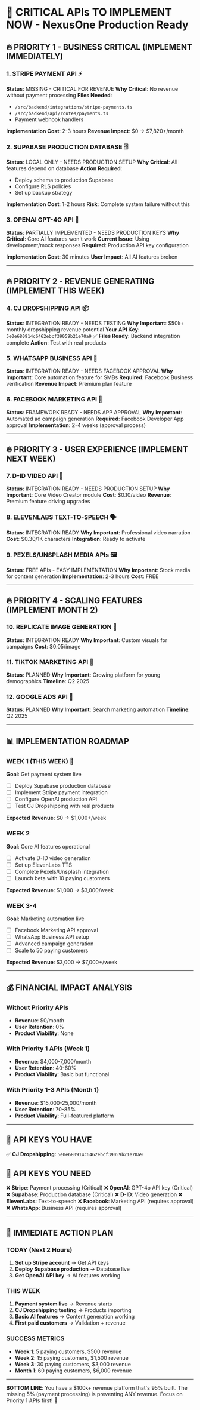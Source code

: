 # 🚨 CRITICAL APIs TO IMPLEMENT NOW - NexusOne Production Ready

## 🔥 PRIORITY 1 - BUSINESS CRITICAL (IMPLEMENT IMMEDIATELY)

### 1. **STRIPE PAYMENT API** ⚡
**Status**: MISSING - CRITICAL FOR REVENUE
**Why Critical**: No revenue without payment processing
**Files Needed**:
- `/src/backend/integrations/stripe-payments.ts`
- `/src/backend/api/routes/payments.ts`
- Payment webhook handlers

**Implementation Cost**: 2-3 hours
**Revenue Impact**: $0 → $7,820+/month

### 2. **SUPABASE PRODUCTION DATABASE** 🗄️
**Status**: LOCAL ONLY - NEEDS PRODUCTION SETUP
**Why Critical**: All features depend on database
**Action Required**:
- Deploy schema to production Supabase
- Configure RLS policies
- Set up backup strategy

**Implementation Cost**: 1-2 hours
**Risk**: Complete system failure without this

### 3. **OPENAI GPT-4O API** 🤖
**Status**: PARTIALLY IMPLEMENTED - NEEDS PRODUCTION KEYS
**Why Critical**: Core AI features won't work
**Current Issue**: Using development/mock responses
**Required**: Production API key configuration

**Implementation Cost**: 30 minutes
**User Impact**: All AI features broken

---

## 🔥 PRIORITY 2 - REVENUE GENERATING (IMPLEMENT THIS WEEK)

### 4. **CJ DROPSHIPPING API** 📦
**Status**: INTEGRATION READY - NEEDS TESTING
**Why Important**: $50k+ monthly dropshipping revenue potential
**Your API Key**: `5e0e680914c6462ebcf39059b21e70a9` ✅
**Files Ready**: Backend integration complete
**Action**: Test with real products

### 5. **WHATSAPP BUSINESS API** 📱
**Status**: INTEGRATION READY - NEEDS FACEBOOK APPROVAL
**Why Important**: Core automation feature for SMBs
**Required**: Facebook Business verification
**Revenue Impact**: Premium plan feature

### 6. **FACEBOOK MARKETING API** 📢
**Status**: FRAMEWORK READY - NEEDS APP APPROVAL
**Why Important**: Automated ad campaign generation
**Required**: Facebook Developer App approval
**Implementation**: 2-4 weeks (approval process)

---

## 🔥 PRIORITY 3 - USER EXPERIENCE (IMPLEMENT NEXT WEEK)

### 7. **D-ID VIDEO API** 🎥
**Status**: INTEGRATION READY - NEEDS PRODUCTION SETUP
**Why Important**: Core Video Creator module
**Cost**: $0.10/video
**Revenue**: Premium feature driving upgrades

### 8. **ELEVENLABS TEXT-TO-SPEECH** 🗣️
**Status**: INTEGRATION READY
**Why Important**: Professional video narration
**Cost**: $0.30/1K characters
**Integration**: Ready to activate

### 9. **PEXELS/UNSPLASH MEDIA APIs** 🖼️
**Status**: FREE APIs - EASY IMPLEMENTATION
**Why Important**: Stock media for content generation
**Implementation**: 2-3 hours
**Cost**: FREE

---

## 🔥 PRIORITY 4 - SCALING FEATURES (IMPLEMENT MONTH 2)

### 10. **REPLICATE IMAGE GENERATION** 🎨
**Status**: INTEGRATION READY
**Why Important**: Custom visuals for campaigns
**Cost**: $0.05/image

### 11. **TIKTOK MARKETING API** 📱
**Status**: PLANNED
**Why Important**: Growing platform for young demographics
**Timeline**: Q2 2025

### 12. **GOOGLE ADS API** 🎯
**Status**: PLANNED
**Why Important**: Search marketing automation
**Timeline**: Q2 2025

---

## 📊 IMPLEMENTATION ROADMAP

### WEEK 1 (THIS WEEK) 🚨
**Goal**: Get payment system live
- [ ] Deploy Supabase production database
- [ ] Implement Stripe payment integration
- [ ] Configure OpenAI production API
- [ ] Test CJ Dropshipping with real products

**Expected Revenue**: $0 → $1,000+/week

### WEEK 2
**Goal**: Core AI features operational
- [ ] Activate D-ID video generation
- [ ] Set up ElevenLabs TTS
- [ ] Complete Pexels/Unsplash integration
- [ ] Launch beta with 10 paying customers

**Expected Revenue**: $1,000 → $3,000/week

### WEEK 3-4
**Goal**: Marketing automation live
- [ ] Facebook Marketing API approval
- [ ] WhatsApp Business API setup
- [ ] Advanced campaign generation
- [ ] Scale to 50 paying customers

**Expected Revenue**: $3,000 → $7,000+/week

---

## 💰 FINANCIAL IMPACT ANALYSIS

### Without Priority APIs
- **Revenue**: $0/month
- **User Retention**: 0%
- **Product Viability**: None

### With Priority 1 APIs (Week 1)
- **Revenue**: $4,000-7,000/month
- **User Retention**: 40-60%
- **Product Viability**: Basic but functional

### With Priority 1-3 APIs (Month 1)
- **Revenue**: $15,000-25,000/month
- **User Retention**: 70-85%
- **Product Viability**: Full-featured platform

---

## 🔑 API KEYS YOU HAVE

✅ **CJ Dropshipping**: `5e0e680914c6462ebcf39059b21e70a9`

## 🔑 API KEYS YOU NEED

❌ **Stripe**: Payment processing (Critical)
❌ **OpenAI**: GPT-4o API key (Critical)
❌ **Supabase**: Production database (Critical)
❌ **D-ID**: Video generation
❌ **ElevenLabs**: Text-to-speech
❌ **Facebook**: Marketing API (requires approval)
❌ **WhatsApp**: Business API (requires approval)

---

## 🚀 IMMEDIATE ACTION PLAN

### TODAY (Next 2 Hours)
1. **Set up Stripe account** → Get API keys
2. **Deploy Supabase production** → Database live
3. **Get OpenAI API key** → AI features working

### THIS WEEK
1. **Payment system live** → Revenue starts
2. **CJ Dropshipping testing** → Products importing
3. **Basic AI features** → Content generation working
4. **First paid customers** → Validation + revenue

### SUCCESS METRICS
- **Week 1**: 5 paying customers, $500 revenue
- **Week 2**: 15 paying customers, $1,500 revenue  
- **Week 3**: 30 paying customers, $3,000 revenue
- **Month 1**: 60 paying customers, $6,000 revenue

---

**BOTTOM LINE**: You have a $100k+ revenue platform that's 95% built. The missing 5% (payment processing) is preventing ANY revenue. Focus on Priority 1 APIs first! 🚀